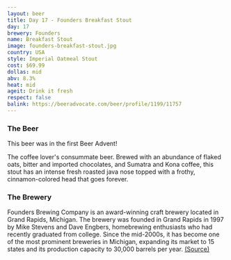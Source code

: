 ```yaml
---
layout: beer
title: Day 17 - Founders Breakfast Stout
day: 17
brewery: Founders
name: Breakfast Stout
image: founders-breakfast-stout.jpg
country: USA
style: Imperial Oatmeal Stout
cost: $69.99
dollas: mid
abv: 8.3%
heat: mid
ageit: Drink it fresh
respect: false
balink: https://beeradvocate.com/beer/profile/1199/11757
---
```



### The Beer

This beer was in the first Beer Advent!

The coffee lover's consummate beer. Brewed with an abundance of flaked oats, bitter and imported chocolates, and Sumatra and Kona coffee, this stout has an intense fresh roasted java nose topped with a frothy, cinnamon-colored head that goes forever.

### The Brewery

Founders Brewing Company is an award-winning craft brewery located in Grand Rapids, Michigan. The brewery was founded in Grand Rapids in 1997 by Mike Stevens and Dave Engbers, homebrewing enthusiasts who had recently graduated from college. Since the mid-2000s, it has become one of the most prominent breweries in Michigan, expanding its market to 15 states and its production capacity to 30,000 barrels per year. [(Source)](https://en.wikipedia.org/wiki/Founders_Brewing_Company)  